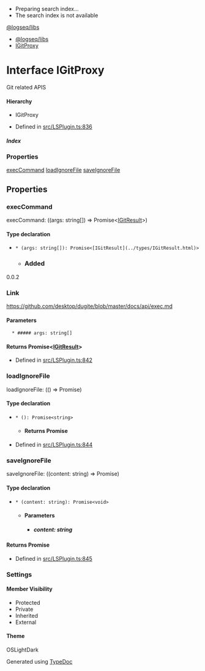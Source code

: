   * Preparing search index...
  * The search index is not available

[@logseq/libs]()

  * [@logseq/libs](../modules.html)
  * [IGitProxy](IGitProxy.html)



# Interface IGitProxy

Git related APIS

#### Hierarchy

  * IGitProxy



  * Defined in [src/LSPlugin.ts:836](https://github.com/logseq/logseq/blob/ac1b53544/libs/src/LSPlugin.ts#L836)



#####  Index

### Properties

[execCommand](IGitProxy.html#execCommand) [loadIgnoreFile](IGitProxy.html#loadIgnoreFile) [saveIgnoreFile](IGitProxy.html#saveIgnoreFile)

## Properties

### execCommand

execCommand: ((args: string[]) => Promise<[IGitResult](../types/IGitResult.html)>)

#### Type declaration

  *     * (args: string[]): Promise<[IGitResult](../types/IGitResult.html)>
    * ### Added

0.0.2

### Link

<https://github.com/desktop/dugite/blob/master/docs/api/exec.md>

#### Parameters

      * ##### args: string[]

#### Returns Promise<[IGitResult](../types/IGitResult.html)>




  * Defined in [src/LSPlugin.ts:842](https://github.com/logseq/logseq/blob/ac1b53544/libs/src/LSPlugin.ts#L842)



### loadIgnoreFile

loadIgnoreFile: (() => Promise<string>)

#### Type declaration

  *     * (): Promise<string>
    * #### Returns Promise<string>




  * Defined in [src/LSPlugin.ts:844](https://github.com/logseq/logseq/blob/ac1b53544/libs/src/LSPlugin.ts#L844)



### saveIgnoreFile

saveIgnoreFile: ((content: string) => Promise<void>)

#### Type declaration

  *     * (content: string): Promise<void>
    * #### Parameters

      * ##### content: string

#### Returns Promise<void>




  * Defined in [src/LSPlugin.ts:845](https://github.com/logseq/logseq/blob/ac1b53544/libs/src/LSPlugin.ts#L845)



###  Settings

#### Member Visibility

  * Protected
  * Private
  * Inherited
  * External



#### Theme

OSLightDark

Generated using [TypeDoc](https://typedoc.org/)
